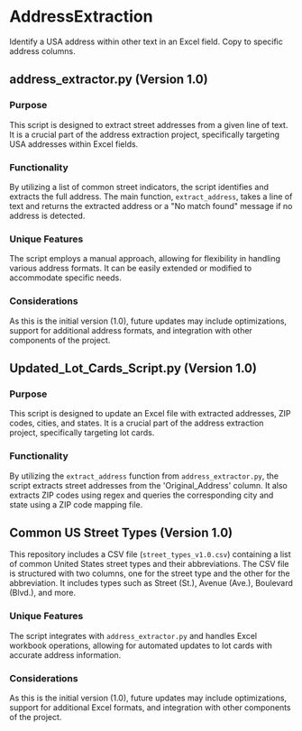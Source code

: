 # AddressExtraction
Identify a USA address within other text in an Excel field. Copy to specific address columns.

## address_extractor.py (Version 1.0)
### Purpose
This script is designed to extract street addresses from a given line of text. It is a crucial part of the address extraction project, specifically targeting USA addresses within Excel fields.

### Functionality
By utilizing a list of common street indicators, the script identifies and extracts the full address. The main function, `extract_address`, takes a line of text and returns the extracted address or a "No match found" message if no address is detected.

### Unique Features
The script employs a manual approach, allowing for flexibility in handling various address formats. It can be easily extended or modified to accommodate specific needs.

### Considerations
As this is the initial version (1.0), future updates may include optimizations, support for additional address formats, and integration with other components of the project.

## Updated_Lot_Cards_Script.py (Version 1.0)
### Purpose
This script is designed to update an Excel file with extracted addresses, ZIP codes, cities, and states. It is a crucial part of the address extraction project, specifically targeting lot cards.

### Functionality
By utilizing the `extract_address` function from `address_extractor.py`, the script extracts street addresses from the 'Original_Address' column. It also extracts ZIP codes using regex and queries the corresponding city and state using a ZIP code mapping file.

## Common US Street Types (Version 1.0)
This repository includes a CSV file (`street_types_v1.0.csv`) containing a list of common United States street types and their abbreviations. The CSV file is structured with two columns, one for the street type and the other for the abbreviation. It includes types such as Street (St.), Avenue (Ave.), Boulevard (Blvd.), and more.

### Unique Features
The script integrates with `address_extractor.py` and handles Excel workbook operations, allowing for automated updates to lot cards with accurate address information.

### Considerations
As this is the initial version (1.0), future updates may include optimizations, support for additional Excel formats, and integration with other components of the project.


